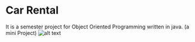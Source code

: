 # Car Rental 
It is a semester project for Object Oriented Programming written in java. (a mini Project)
![alt text]([http://url/to/img.png](https://github.com/AhmedSherif90/CarRental-Future/blob/master/uml.png))
